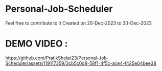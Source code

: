 # Personal-Job-Scheduler
Feel free to contribute to it
Created on 20-Dec-2023 to 30-Dec-2023

# DEMO VIDEO :
https://github.com/PratikShelar23/Personal-Job-Scheduler/assets/119117359/3cb5c0d8-58f1-4f5c-ace4-f425e04bee38
